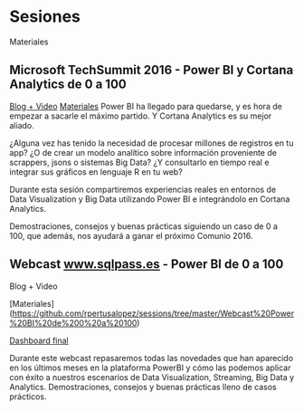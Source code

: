 # Sesiones

Materiales

## Microsoft TechSummit 2016 - Power BI y Cortana Analytics de 0 a 100
[Blog + Video](https://www.google.com)
[Materiales](https://github.com/rpertusalopez/sessions/tree/master/Microsoft%20TechSum%202016%20-%20PowerBI%20y%20Cortana%20Analytics%20de%200%20a%20100)
Power BI ha llegado para quedarse, y es hora de empezar a sacarle el máximo partido. Y Cortana Analytics es su mejor aliado. 

¿Alguna vez has tenido la necesidad de procesar millones de registros en tu app? ¿O de crear un modelo analítico sobre información proveniente de scrappers, jsons o sistemas Big Data? ¿Y consultarlo en tiempo real e integrar sus gráficos en lenguaje R en tu web? 

Durante esta sesión compartiremos experiencias reales en entornos de Data Visualization y Big Data utilizando Power BI e integrándolo en Cortana Analytics. 

Demostraciones, consejos y buenas prácticas siguiendo un caso de 0 a 100, que además, nos ayudará a ganar el próximo Comunio 2016.

## Webcast www.sqlpass.es - Power BI de 0 a 100
Blog + Video

[Materiales] (https://github.com/rpertusalopez/sessions/tree/master/Webcast%20Power%20BI%20de%200%20a%20100) 

[Dashboard final](https://app.powerbi.com/view?r=eyJrIjoiOGZhZWY0Y2EtYmJmZC00OGU0LWI5YzUtZDdjZDZjNTUxZDcxIiwidCI6ImNhYTQxZjRlLWI2ZDktNDc2MC05OTA0LWFmM2M2Y2M0YjQ1YyIsImMiOjh9)

Durante este webcast repasaremos todas las novedades que han aparecido en los últimos meses en la plataforma PowerBI y cómo las podemos aplicar con éxito a nuestros escenarios de Data Visualization, Streaming, Big Data y Analytics. Demostraciones, consejos y buenas prácticas lleno de casos prácticos.
